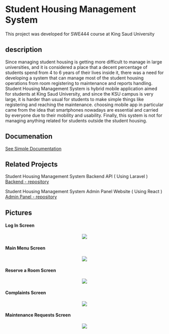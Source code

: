 # Student Housing Management System 
This project was developed for SWE444 course at King Saud University 

## description

Since managing student housing is getting more difficult to manage in large universities, and it is considered a place that a decent percentage of students spend from 4 to 6 years of their lives inside it, there was a need for developing a system that can manage most of the student housing operations from room registering to maintenance and reports handling.
Student Housing Management System is hybrid mobile application aimed for students at King Saud University, and since the KSU campus is very large, it is harder than usual for students to make simple things like registering and reaching the maintenance.
choosing mobile app in particular came from the idea that smartphones nowadays are essential and carried by everyone due to their mobility and usability.
Finally, this system is not for managing anything related for students outside the student housing.

## Documenation
[See Simple Documentation](https://github.com/WadhahEssam/student-housing-management-system/blob/master/Student%20Housing%20Managment%20System%20(%20Updated%20).pdf)

## Related Projects 
Student Housing Management System Backend API ( Using Laravel )
[Backend - repository](https://github.com/WadhahEssam/student-housing-management-system-backend)

Student Housing Management System Admin Panel Website ( Using React )
[Admin Panel - repository](https://github.com/WadhahEssam/student-housing-management-system-admin)

## Pictures

#### Log In Screen
<div style="text-align:center"><img src ="https://github.com/WadhahEssam/student-housing-management-system/blob/master/app_images/1.jpg" /></div>


#### Main Menu Screen
<div style="text-align:center"><img src ="https://github.com/WadhahEssam/student-housing-management-system/blob/master/app_images/2.jpg" /></div>


#### Reserve a Room Screen
<div style="text-align:center"><img src ="https://github.com/WadhahEssam/student-housing-management-system/blob/master/app_images/3.jpg" /></div>


#### Complaints Screen
<div style="text-align:center"><img src ="https://github.com/WadhahEssam/student-housing-management-system/blob/master/app_images/4.jpg" /></div>


#### Maintenance Requests Screen
<div style="text-align:center"><img src ="https://github.com/WadhahEssam/student-housing-management-system/blob/master/app_images/5.jpg" /></div>




